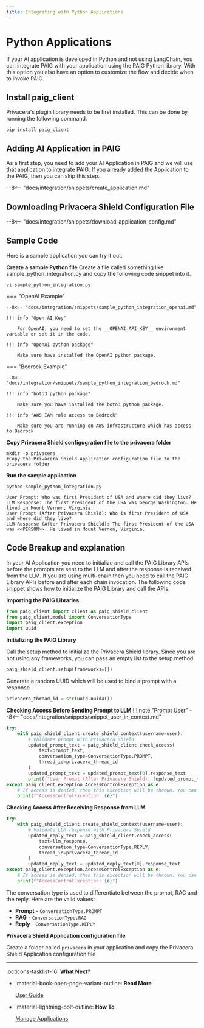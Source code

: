 ```yaml
---
title: Integrating with Python Applications
---
```


# Python Applications

If your AI application is developed in Python and not using LangChain, you can integrate PAIG with your application
using the PAIG Python library. With this option you also have an option to customize the flow and decide when to invoke
PAIG.

## **Install paig_client**

Privacera's plugin library needs to be first installed. This can be done by running the following command:

```shell
pip install paig_client
```

## **Adding AI Application in PAIG**

<!-- md:go_to_paig /#/ai_applications:Go To PAIG -->

As a first step, you need to add your AI Application in PAIG and we will use that application to integrate PAIG.
If you already added the Application to the PAIG, then you can skip this step.

--8<-- "docs/integration/snippets/create_application.md"

## **Downloading Privacera Shield Configuration File**

<!-- md:go_to_paig /#/ai_applications:Go To PAIG -->

--8<-- "docs/integration/snippets/download_application_config.md"

## **Sample Code**

Here is a sample application you can try it out.

**Create a sample Python file**
Create a file called something like sample_python_integration.py and copy the following code snippet into it.

```shell
vi sample_python_integration.py
```

=== "OpenAI Example"

    --8<-- "docs/integration/snippets/sample_python_integration_openai.md"

    !!! info "Open AI Key"
    
        For OpenAI, you need to set the __OPENAI_API_KEY__ environment variable or set it in the code.

    !!! info "OpenAI python package"
    
        Make sure have installed the OpenAI python package.

=== "Bedrock Example"

    --8<-- "docs/integration/snippets/sample_python_integration_bedrock.md"

    !!! info "boto3 python package"
    
        Make sure you have installed the boto3 python package.

    !!! info "AWS IAM role access to Bedrock"

        Make sure you are running on AWS infrastructure which has access to Bedrock


**Copy Privacera Shield configugration file to the privacera folder**

```shell
mkdir -p privacera
#Copy the Privacera Shield Application configuration file to the privacera folder
```

**Run the sample application**
```shell
python sample_python_integration.py
```

``` title="Output" linenums="0" hl_lines="2 4"
User Prompt: Who was first President of USA and where did they live?
LLM Response: The first President of the USA was George Washington. He lived in Mount Vernon, Virginia.
User Prompt (After Privacera Shield): Who is first President of USA and where did they live?
LLM Response (After Privacera Shield): The first President of the USA was <<PERSON>>. He lived in Mount Vernon, Virginia.
```

## **Code Breakup and explanation**

In your AI Application you need to initialize and call the PAIG Library APIs before the prompts are sent to the LLM and
after the response is received from the LLM. If you are using multi-chain then you need to call the PAIG Library APIs
before and after each chain invocation. The following code snippet shows how to initialize the PAIG Library and
call the APIs:

**Importing the PAIG Libraries**
```python
from paig_client import client as paig_shield_client
from paig_client.model import ConversationType
import paig_client.exception
import uuid
```

**Initializing the PAIG Library**

Call the setup method to initialize the Privacera Shield library. Since you are not using any frameworks, you can pass
an empty list to the setup method.

```python
paig_shield_client.setup(frameworks=[])
```

Generate a random UUID which will be used to bind a prompt with a response
```python
privacera_thread_id = str(uuid.uuid4())
```
**Checking Access Before Sending Prompt to LLM**
!!! note "Prompt User"
    --8<-- "docs/integration/snippets/snippet_user_in_context.md"

```python
try:
    with paig_shield_client.create_shield_context(username=user):
        # Validate prompt with Privacera Shield
        updated_prompt_text = paig_shield_client.check_access(
            text=prompt_text,
            conversation_type=ConversationType.PROMPT,
            thread_id=privacera_thread_id
        )
        updated_prompt_text = updated_prompt_text[0].response_text
        print(f"User Prompt (After Privacera Shield): {updated_prompt_text}")
except paig_client.exception.AccessControlException as e:
    # If access is denied, then this exception will be thrown. You can handle it accordingly.
    print(f"AccessControlException: {e}")
```

**Checking Access After Receiving Response from LLM**
```python
try:
    with paig_shield_client.create_shield_context(username=user):
        # Validate LLM response with Privacera Shield
        updated_reply_text = paig_shield_client.check_access(
            text=llm_response,
            conversation_type=ConversationType.REPLY,
            thread_id=privacera_thread_id
        )
        updated_reply_text = updated_reply_text[0].response_text
except paig_client.exception.AccessControlException as e:
    # If access is denied, then this exception will be thrown. You can handle it accordingly.
    print(f"AccessControlException: {e}")
```

The conversation type is used to differentiate between the prompt, RAG and the reply. Here are the valid values:

- **Prompt** - `ConversationType.PROMPT`
- **RAG** - `ConversationType.RAG`
- **Reply** - `ConversationType.REPLY`

**Privacera Shield Application configuration file**

Create a folder called `privacera` in your application and copy the Privacera Shield Application configuration file


---
:octicons-tasklist-16: **What Next?**

<div class="grid cards" markdown>

-   :material-book-open-page-variant-outline: __Read More__

    [User Guide](../../user-guide/)

-   :material-lightning-bolt-outline: __How To__

    [Manage Applications](../user-guide/manage-applications/index.md)
